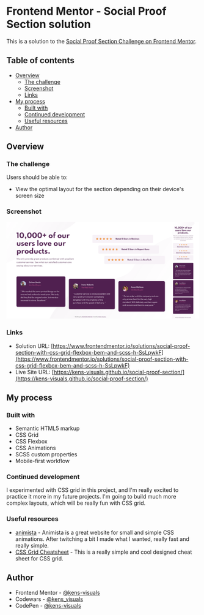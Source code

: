 # Frontend Mentor - Social Proof Section solution

This is a solution to the [Social Proof Section Challenge on Frontend Mentor](https://www.frontendmentor.io/challenges/social-proof-section-6e0qTv_bA).

## Table of contents

- [Overview](#overview)
  - [The challenge](#the-challenge)
  - [Screenshot](#screenshot)
  - [Links](#links)
- [My process](#my-process)
  - [Built with](#built-with)
  - [Continued development](#continued-development)
  - [Useful resources](#useful-resources)
- [Author](#author)

## Overview

### The challenge

Users should be able to:

- View the optimal layout for the section depending on their device's screen size

### Screenshot

![screenshot](./images/screenshot.png)

### Links

- Solution URL: [https://www.frontendmentor.io/solutions/social-proof-section-with-css-grid-flexbox-bem-and-scss-h-SsLpwkF](https://www.frontendmentor.io/solutions/social-proof-section-with-css-grid-flexbox-bem-and-scss-h-SsLpwkF)
- Live Site URL: [https://kens-visuals.github.io/social-proof-section/](https://kens-visuals.github.io/social-proof-section/)

## My process

### Built with

- Semantic HTML5 markup
- CSS Grid
- CSS Flexbox
- CSS Animations
- SCSS custom properties
- Mobile-first workflow

### Continued development

I experimented with CSS grid in this project, and I'm really excited to practice it more in my future projects. I'm going to build much more complex layouts, which will be really fun with CSS grid.

### Useful resources

- [animista](https://animista.net/) - Animista is a great website for small and simple CSS animations. After twitching a bit I made what I wanted, really fast and really simple.
- [CSS Grid Cheatsheet](https://yoksel.github.io/grid-cheatsheet/) - This is a really simple and cool designed cheat sheet for CSS grid.

## Author

- Frontend Mentor - [@kens-visuals](https://www.frontendmentor.io/profile/kens-visuals)
- Codewars - [@kens_visuals](https://www.codewars.com/users/kens_visuals)
- CodePen - [@kens-visuals](https://codepen.io/kens-visuals)
